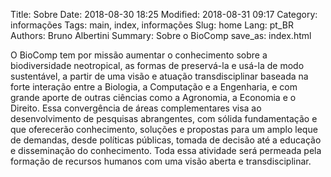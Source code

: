 Title: Sobre
Date: 2018-08-30 18:25
Modified: 2018-08-31 09:17
Category: informações
Tags: main, index, informações
Slug: home
Lang: pt_BR
Authors: Bruno Albertini
Summary: Sobre o BioComp
save_as: index.html

O BioComp tem por missão aumentar o conhecimento sobre a biodiversidade neotropical, as formas de preservá-la e usá-la de modo sustentável, a partir de uma visão e atuação transdisciplinar baseada na forte interação entre a Biologia, a Computação e a Engenharia, e com grande aporte de outras ciências como a Agronomia, a Economia e o Direito. Essa convergência de áreas complementares visa ao desenvolvimento de pesquisas abrangentes, com sólida fundamentação e que oferecerão conhecimento, soluções e propostas para um amplo leque de demandas, desde políticas públicas, tomada de decisão até a educação e disseminação do conhecimento. Toda essa atividade será permeada pela formação de recursos humanos com uma visão aberta e transdisciplinar.
